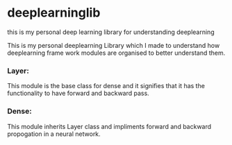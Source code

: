 # deeplearninglib
this is my personal deep learning library for understanding deeplearning

This is my personal deeplearning Library which I made to understand how deeplearning frame work modules are organised to better understand them.

### Layer: 
This module is the base class for dense and it signifies that it has the functionality to have forward and backward pass.
### Dense:
This module inherits Layer class and impliments forward and backward propogation in a neural network.

